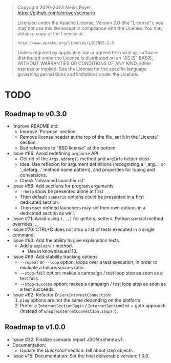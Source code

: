 > Copyright 2020-2023 Alexis Royer <https://github.com/alxroyer/scenario>
>
> Licensed under the Apache License, Version 2.0 (the "License");
> you may not use this file except in compliance with the License.
> You may obtain a copy of the License at
>
>     http://www.apache.org/licenses/LICENSE-2.0
>
> Unless required by applicable law or agreed to in writing, software
> distributed under the License is distributed on an "AS IS" BASIS,
> WITHOUT WARRANTIES OR CONDITIONS OF ANY KIND, either express or implied.
> See the License for the specific language governing permissions and
> limitations under the License.


# TODO

## Roadmap to v0.3.0

- Improve README.md:
    - Improve 'Purpose' section.
    - Remove license header at the top of the file, set it in the 'License' section.
    - Bad reference to "BSD license" at the bottom.
- Issue #66: Avoid redefining `argparse` API.
    - Get rid of the `Args.addarg()` method and `ArgInfo` helper class.
    - Idea: Use reflexion for argument definitions (recognizing a '_arg...' or '_defarg...' method name pattern),
      and properties for typing and conversions.
    - Check 'advanced.launcher.rst'.
- Issue #58: Add sections for program arguments
    - `--help` show be presented alone at first
    - Then default `scenario` options could be presented in a first dedicated section.
    - Then user defined launchers may set their own options in a dedicated section as well.
- Issue #71: Avoid using `(...)` for getters, setters, Python special method overrides, ...
- Issue #70: CTRL+C does not stop a list of tests executed in a single command.
- Issue #63: Add the ability to give explanation texts.
    - Add a `explain()` method.
        - Use in knownissues110.
- Issue #69: Add stability tracking options
    - `--repeat` or `--loop` option: loops over a test execution, in order to evaluate a failure/succes ratio.
    - `--stop-fail` option: makes a campaign / test loop stop as soon as a test fails.
    - `--stop-success` option: makes a campaign / test loop stop as soon as a test succeeds.
- Issue #62: Refactor `EnsureInternetConnection`:
    1. `ping` options are not the same depending on the platform
    2. Prefer a `InternetSectionBegin` / `InternetSectionEnd` + goto approach (instead of `EnsureInternetConnection.isup()`).


## Roadmap to v1.0.0

- Issue #32: Finalize scenario report JSON schema v1.
- Documentation:
    - Update the *Quickstart* section: tell about step objects.
- Issue #15: Documentation: Set the final deliverable version: 1.0.0.
